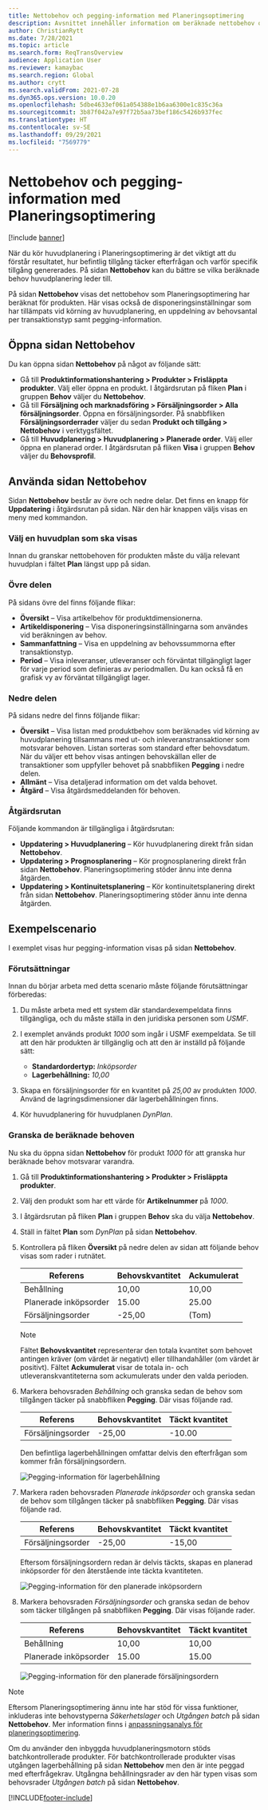 ```yaml
---
title: Nettobehov och pegging-information med Planeringsoptimering
description: Avsnittet innehåller information om beräknade nettobehov och pegging-information i Planeringsoptimering.
author: ChristianRytt
ms.date: 7/28/2021
ms.topic: article
ms.search.form: ReqTransOverview
audience: Application User
ms.reviewer: kamaybac
ms.search.region: Global
ms.author: crytt
ms.search.validFrom: 2021-07-28
ms.dyn365.ops.version: 10.0.20
ms.openlocfilehash: 5dbe4633ef061a054388e1b6aa6300e1c835c36a
ms.sourcegitcommit: 3b87f042a7e97f72b5aa73bef186c5426b937fec
ms.translationtype: HT
ms.contentlocale: sv-SE
ms.lasthandoff: 09/29/2021
ms.locfileid: "7569779"
---
```

# <a name="net-requirements-and-pegging-information-with-planning-optimization"></a>Nettobehov och pegging-information med Planeringsoptimering

[!include [banner](../../includes/banner.md)]

När du kör huvudplanering i Planeringsoptimering är det viktigt att du förstår resultatet, hur befintlig tillgång täcker efterfrågan och varför specifik tillgång genererades. På sidan **Nettobehov** kan du bättre se vilka beräknade behov huvudplanering leder till.

På sidan **Nettobehov** visas det nettobehov som Planeringsoptimering har beräknat för produkten. Här visas också de disponeringsinställningar som har tillämpats vid körning av huvudplanering, en uppdelning av behovsantal per transaktionstyp samt pegging-information.

## <a name="open-the-net-requirements-page"></a>Öppna sidan Nettobehov

Du kan öppna sidan **Nettobehov** på något av följande sätt:

- Gå till **Produktinformationshantering \> Produkter \> Frisläppta produkter**. Välj eller öppna en produkt. I åtgärdsrutan på fliken **Plan** i gruppen **Behov** väljer du **Nettobehov**.
- Gå till **Försäljning och marknadsföring \> Försäljningsorder \> Alla försäljningsorder**. Öppna en försäljningsorder. På snabbfliken **Försäljningsorderrader** väljer du sedan **Produkt och tillgång \> Nettobehov** i verktygsfältet.
- Gå till **Huvudplanering \> Huvudplanering \> Planerade order**. Välj eller öppna en planerad order. I åtgärdsrutan på fliken **Visa** i gruppen **Behov** väljer du **Behovsprofil**.

## <a name="use-the-net-requirements-page"></a>Använda sidan Nettobehov

Sidan **Nettobehov** består av övre och nedre delar. Det finns en knapp för **Uppdatering** i åtgärdsrutan på sidan. När den här knappen väljs visas en meny med kommandon.

### <a name="select-a-master-plan-to-view"></a>Välj en huvudplan som ska visas

Innan du granskar nettobehoven för produkten måste du välja relevant huvudplan i fältet **Plan** längst upp på sidan.

### <a name="upper-section"></a>Övre delen

På sidans övre del finns följande flikar:

- **Översikt** – Visa artikelbehov för produktdimensionerna.
- **Artikeldisponering** – Visa disponeringsinställningarna som användes vid beräkningen av behov.
- **Sammanfattning** – Visa en uppdelning av behovssummorna efter transaktionstyp.
- **Period** – Visa inleveranser, utleveranser och förväntat tillgängligt lager för varje period som definieras av periodmallen. Du kan också få en grafisk vy av förväntat tillgängligt lager.

### <a name="lower-section"></a>Nedre delen

På sidans nedre del finns följande flikar:

- **Översikt** – Visa listan med produktbehov som beräknades vid körning av huvudplanering tillsammans med ut- och inleveranstransaktioner som motsvarar behoven. Listan sorteras som standard efter behovsdatum. När du väljer ett behov visas antingen behovskällan eller de transaktioner som uppfyller behovet på snabbfliken **Pegging** i nedre delen.
- **Allmänt** – Visa detaljerad information om det valda behovet.
- **Åtgärd** – Visa åtgärdsmeddelanden för behoven.

### <a name="the-action-pane"></a>Åtgärdsrutan

Följande kommandon är tillgängliga i åtgärdsrutan:

- **Uppdatering \> Huvudplanering** – Kör huvudplanering direkt från sidan **Nettobehov**.
- **Uppdatering \> Prognosplanering** – Kör prognosplanering direkt från sidan **Nettobehov**. Planeringsoptimering stöder ännu inte denna åtgärden.
- **Uppdatering \> Kontinuitetsplanering** – Kör kontinuitetsplanering direkt från sidan **Nettobehov**. Planeringsoptimering stöder ännu inte denna åtgärden.

## <a name="example-scenario"></a>Exempelscenario

I exemplet visas hur pegging-information visas på sidan **Nettobehov**.

### <a name="prerequisites"></a>Förutsättningar

Innan du börjar arbeta med detta scenario måste följande förutsättningar förberedas:

1. Du måste arbeta med ett system där standardexempeldata finns tillgängliga, och du måste ställa in den juridiska personen som *USMF*.
2. I exemplet används produkt *1000* som ingår i USMF exempeldata. Se till att den här produkten är tillgänglig och att den är inställd på följande sätt:

    - **Standardordertyp:** *Inköpsorder*
    - **Lagerbehållning:** *10,00*

3. Skapa en försäljningsorder för en kvantitet på *25,00* av produkten *1000*. Använd de lagringsdimensioner där lagerbehållningen finns.
4. Kör huvudplanering för huvudplanen *DynPlan*.

### <a name="review-the-calculated-requirements"></a>Granska de beräknade behoven

Nu ska du öppna sidan **Nettobehov** för produkt *1000* för att granska hur beräknade behov motsvarar varandra.

1. Gå till **Produktinformationshantering \> Produkter \> Frisläppta produkter**.
1. Välj den produkt som har ett värde för **Artikelnummer** på *1000*.
1. I åtgärdsrutan på fliken **Plan** i gruppen **Behov** ska du välja **Nettobehov**.
1. Ställ in fältet **Plan** som *DynPlan* på sidan **Nettobehov**.
1. Kontrollera på fliken **Översikt** på nedre delen av sidan att följande behov visas som rader i rutnätet.

    | Referens | Behovskvantitet | Ackumulerat |
    |---|---|---|
    | Behållning | 10,00 | 10,00 |
    | Planerade inköpsorder | 15.00 | 25.00 |
    | Försäljningsorder | -25,00 | (Tom) |

    > [!NOTE]
    > Fältet **Behovskvantitet** representerar den totala kvantitet som behovet antingen kräver (om värdet är negativt) eller tillhandahåller (om värdet är positivt). Fältet **Ackumulerat** visar de totala in- och utleveranskvantiteterna som ackumulerats under den valda perioden.

1. Markera behovsraden *Behållning* och granska sedan de behov som tillgången täcker på snabbfliken **Pegging**. Där visas följande rad.

    | Referens | Behovskvantitet | Täckt kvantitet |
    |---|---|---|
    | Försäljningsorder | -25,00 | -10.00 |

    Den befintliga lagerbehållningen omfattar delvis den efterfrågan som kommer från försäljningsordern.

    ![Pegging-information för lagerbehållning](media/pegging-on-hand.png "Pegging-information för lagerbehållning")

1. Markera raden behovsraden *Planerade inköpsorder* och granska sedan de behov som tillgången täcker på snabbfliken **Pegging**. Där visas följande rad.

    | Referens | Behovskvantitet | Täckt kvantitet |
    |---|---|---|
    | Försäljningsorder | -25,00 | -15,00 |

    Eftersom försäljningsordern redan är delvis täckts, skapas en planerad inköpsorder för den återstående inte täckta kvantiteten.

    ![Pegging-information för den planerade inköpsordern](media/pegging-planned-purchase-order.png "Pegging-information för den planerade inköpsordern")

1. Markera behovsraden *Försäljningsorder* och granska sedan de behov som täcker tillgången på snabbfliken **Pegging**. Där visas följande rader.

    | Referens | Behovskvantitet | Täckt kvantitet |
    |---|---|---|
    | Behållning | 10,00 | 10,00 |
    | Planerade inköpsorder | 15.00 | 15.00 |

    ![Pegging-information för den planerade försäljningsordern](media/pegging-planned-purchase-order.png "Pegging-information för den planerade försäljningsordern")

> [!NOTE]
> Eftersom Planeringsoptimering ännu inte har stöd för vissa funktioner, inkluderas inte behovstyperna *Säkerhetslager* och *Utgången batch* på sidan **Nettobehov**. Mer information finns i [anpassningsanalys för planeringsoptimering](planning-optimization-fit-analysis.md).
>
> Om du använder den inbyggda huvudplaneringsmotorn stöds batchkontrollerade produkter. För batchkontrollerade produkter visas utgången lagerbehållning på sidan **Nettobehov** men den är inte peggad med efterfrågekrav. Utgångna behållningsrader av den här typen visas som behovsrader *Utgången batch* på sidan **Nettobehov**.

[!INCLUDE[footer-include](../../../includes/footer-banner.md)]
